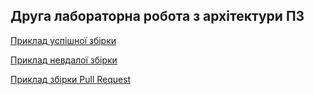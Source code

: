 Друга лабораторна робота з архітектури ПЗ
---

[Приклад успішної збірки](https://github.com/nickname038/architecture-2/actions/runs/1432193524)

[Приклад невдалої збірки](https://github.com/nickname038/architecture-2/actions/runs/1425495401)

[Приклад збірки Pull Request ](https://github.com/nickname038/architecture-2/actions/runs/1432192176)
